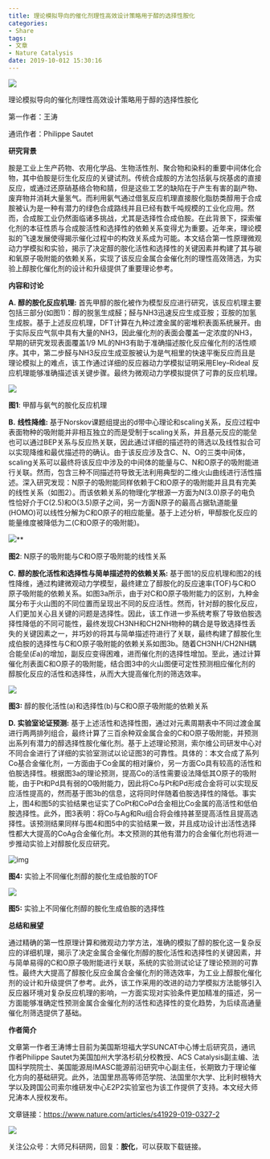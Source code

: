 ```yaml
---
title: 理论模拟导向的催化剂理性高效设计策略用于醇的选择性胺化
categories: 
- Share
tags: 
- 文章
- Nature Catalysis
date: 2019-10-012 15:30:16
---
```




![](share02/s021.png)

理论模拟导向的催化剂理性高效设计策略用于醇的选择性胺化

第一作者：王涛

通讯作者：Philippe Sautet

 

**研究背景**

胺是工业上生产药物、农用化学品、生物活性剂、聚合物和染料的重要中间体化合物，其中伯胺是衍生化反应的关键试剂。传统合成胺的方法包括氨与烷基卤的直接反应，或通过还原硝基络合物和腈，但是这些工艺的缺陷在于产生有害的副产物、废弃物并消耗大量氢气。而利用氨气通过借氢反应机理直接胺化脂肪类醇用于合成胺被认为是一种有潜力的绿色合成路线并且已经有数千吨规模的工业化应用。然而，合成胺工业仍然面临诸多挑战，尤其是选择性合成伯胺。在此背景下，探索催化剂的本征性质与合成胺活性和选择性的依赖关系变得尤为重要。近年来，理论模拟的飞速发展使得揭示催化过程中的构效关系成为可能。本文结合第一性原理微观动力学模拟和实验，揭示了决定醇的胺化活性和选择性的关键因素并构建了其与碳和氧原子吸附能的依赖关系，实现了该反应金属合金催化剂的理性高效筛选，为实验上醇胺化催化剂的设计和升级提供了重要理论参考。

**内容和讨论**

**A.** **醇的胺化反应机理:** 首先甲醇的胺化被作为模型反应进行研究，该反应机理主要包括三部分(如图1)：醇的脱氢生成醛；醛与NH3迅速反应生成亚胺；亚胺的加氢生成胺。基于上述反应机理，DFT计算在九种过渡金属的密堆积表面系统展开。由于实际反应气氛中具有大量的NH3，因此催化剂的表面会覆盖一定浓度的NH3，早期的研究发现表面覆盖1/9 ML的NH3有助于准确描述胺化反应催化剂的活性顺序。其中，第二步醛与NH3反应生成亚胺被认为是气相里的快速平衡反应而且是理论模拟上的难点，该工作通过详细的反应器动力学模拟证明采用Eley–Rideal 反应机理能够准确描述该关键步骤。最终为微观动力学模拟提供了可靠的反应机理。

![](share02/s022.png)

**图1**: 甲醇与氨气的胺化反应机理

**B.** **线性降维:** 基于Norskov课题组提出的d带中心理论和scaling关系，反应过程中表面物种的吸附能并非相互独立的而是受制于scaling关系，并且基元反应的能垒也可以通过BEP关系与反应热关联，因此通过详细的描述符的筛选以及线性拟合可以实现降维和最优描述符的确认。由于该反应涉及含C、N、O的三类中间体，scaling关系可以最终将该反应中涉及的中间体的能量与C、N和O原子的吸附能进行关联。然而，包含三种不同描述符导致无法利用典型的二维火山曲线进行活性描述。深入研究发现：N原子的吸附能同样依赖于C和O原子的吸附能并且具有完美的线性关系（如图2）。而该依赖关系的物理化学根源一方面为N(3.0)原子的电负性恰好介于C(2.5)和O(3.5)原子之间，另一方面N原子的最高占据轨道能量(HOMO)可以线性分解为C和O原子的相应能量。基于上述分析，甲醇胺化反应的能量维度被降低为二(C和O原子的吸附能)。

![](share02/s023.png)**

**图2**: N原子的吸附能与C和O原子吸附能的线性关系

**C.** **醇的胺化活性和选择性与简单描述符的依赖关系:** 基于图1的反应机理和图2的线性降维，通过构建微观动力学模型，最终建立了醇胺化的反应速率(TOF)与C和O原子吸附能的依赖关系。如图3a所示，由于对C和O原子吸附能力的区别，九种金属分布于火山图的不同位置而呈现出不同的反应活性。然而，针对醇的胺化反应，人们更加关心且关键的问题是选择性。因此，该工作进一步系统考察了导致伯胺选择性降低的不同可能性，最终发现CH3NH和CH2NH物种的耦合是导致选择性丢失的关键因素之一，并巧妙的将其与简单描述符进行了关联，最终构建了醇胺化生成伯胺的选择性与C和O原子吸附能的依赖关系如图3b。随着CH3NH/CH2NH耦合能垒(*E*a)的增加，副反应变得困难，进而催化剂的选择性增加。至此，通过计算催化剂表面C和O原子的吸附能，结合图3中的火山图便可定性预测相应催化剂的醇胺化反应的活性和选择性，从而大大提高催化剂的筛选效率。

![](share02/s024.png)

**图3:** 醇的胺化活性(a)和选择性(b)与C和O原子吸附能的依赖关系

**D.** **实验室论证预测:** 基于上述活性和选择性图，通过对元素周期表中不同过渡金属进行两两排列组合，最终计算了三百余种双金属合金的C和O原子吸附能，并预测出系列有潜力的醇选择性胺化催化剂。基于上述理论预测，索尔维公司研发中心对不同合金进行了详细的实验室测试以论证图3的可靠性。具体的：本文合成了系列Co基合金催化剂，一方面由于Co金属的相对廉价，另一方面Co具有较高的活性和伯胺选择性。根据图3a的理论预测，提高Co的活性需要设法降低其O原子的吸附能，由于Pt和Pd具有弱的O吸附能力，因此将Co与Pt和Pd形成合金将可以实现反应活性提高的，然而基于图3b的信息，这将同时伴随着伯胺选择性的降低。事实上，图4和图5的实验结果也证实了CoPt和CoPd合金相比Co金属的高活性和低伯胺选择性。此外，图3表明：将Co与Ag和Ru组合将会维持甚至提高活性且提高选择性。该预测结果同样与图4和图5中的实验结果一致，并且成功设计出活性选择性都大大提高的CoAg合金催化剂。本文预测的其他有潜力的合金催化剂也将进一步推动实验上对醇胺化反应研究。

![img](share02/s025.png)

**图4:** 实验上不同催化剂醇的胺化生成伯胺的TOF

![](share02/s026.png)

**图5:** 实验上不同催化剂醇的胺化生成伯胺的选择性

 

**总结和展望**

通过精确的第一性原理计算和微观动力学方法，准确的模拟了醇的胺化这一复杂反应的详细机理，揭示了决定金属合金催化剂醇的胺化活性和选择性的关键因素，并与简单易得的C和O原子吸附能进行关联，系统的实验测试论证了理论预测的可靠性。最终大大提高了醇胺化反应金属合金催化剂的筛选效率，为工业上醇胺化催化剂的设计和升级提供了参考。此外，该工作采用的改进的动力学模拟方法能够引入反应器环境对复杂反应机理的影响，一方面实现对实验条件更加精准的描述，另一方面能够准确定性预测金属合金催化剂的活性和选择性的变化趋势，为后续高通量催化剂筛选提供了基础。



**作者简介**

文章第一作者王涛博士目前为美国斯坦福大学SUNCAT中心博士后研究员，通讯作者Philippe Sautet为美国加州大学洛杉矶分校教授、ACS Catalysis副主编、法国科学院院士、美国能源局IMASC能源前沿研究中心副主任，长期致力于理论催化方向的基础研究。此外，法国里昂高等师范学院、法国里尔大学、比利时根特大学以及跨国公司索尔维研发中心E2P2实验室也为该工作提供了支持。本文经大师兄涛本人授权发布。

文章链接：<https://www.nature.com/articles/s41929-019-0327-2>

 ![](share02/s027.jpg)

关注公众号：大师兄科研网，回复：**胺化**，可以获取下载链接。

